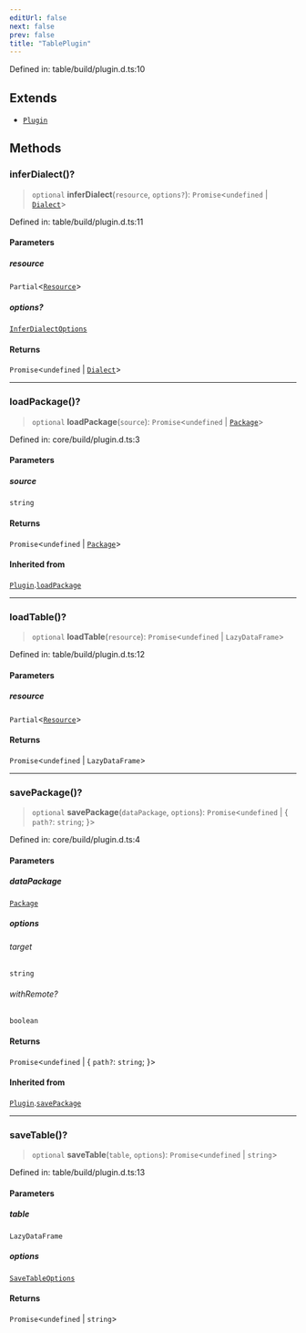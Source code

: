 ```yaml
---
editUrl: false
next: false
prev: false
title: "TablePlugin"
---
```


Defined in: table/build/plugin.d.ts:10

## Extends

- [`Plugin`](/reference/dpkit/plugin/)

## Methods

### inferDialect()?

> `optional` **inferDialect**(`resource`, `options?`): `Promise`\<`undefined` \| [`Dialect`](/reference/dpkit/dialect/)\>

Defined in: table/build/plugin.d.ts:11

#### Parameters

##### resource

`Partial`\<[`Resource`](/reference/dpkit/resource/)\>

##### options?

[`InferDialectOptions`](/reference/dpkit/inferdialectoptions/)

#### Returns

`Promise`\<`undefined` \| [`Dialect`](/reference/dpkit/dialect/)\>

***

### loadPackage()?

> `optional` **loadPackage**(`source`): `Promise`\<`undefined` \| [`Package`](/reference/dpkit/package/)\>

Defined in: core/build/plugin.d.ts:3

#### Parameters

##### source

`string`

#### Returns

`Promise`\<`undefined` \| [`Package`](/reference/dpkit/package/)\>

#### Inherited from

[`Plugin`](/reference/dpkit/plugin/).[`loadPackage`](/reference/dpkit/plugin/#loadpackage)

***

### loadTable()?

> `optional` **loadTable**(`resource`): `Promise`\<`undefined` \| `LazyDataFrame`\>

Defined in: table/build/plugin.d.ts:12

#### Parameters

##### resource

`Partial`\<[`Resource`](/reference/dpkit/resource/)\>

#### Returns

`Promise`\<`undefined` \| `LazyDataFrame`\>

***

### savePackage()?

> `optional` **savePackage**(`dataPackage`, `options`): `Promise`\<`undefined` \| \{ `path?`: `string`; \}\>

Defined in: core/build/plugin.d.ts:4

#### Parameters

##### dataPackage

[`Package`](/reference/dpkit/package/)

##### options

###### target

`string`

###### withRemote?

`boolean`

#### Returns

`Promise`\<`undefined` \| \{ `path?`: `string`; \}\>

#### Inherited from

[`Plugin`](/reference/dpkit/plugin/).[`savePackage`](/reference/dpkit/plugin/#savepackage)

***

### saveTable()?

> `optional` **saveTable**(`table`, `options`): `Promise`\<`undefined` \| `string`\>

Defined in: table/build/plugin.d.ts:13

#### Parameters

##### table

`LazyDataFrame`

##### options

[`SaveTableOptions`](/reference/dpkit/savetableoptions/)

#### Returns

`Promise`\<`undefined` \| `string`\>
